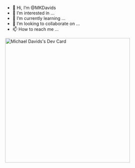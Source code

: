 - 👋 Hi, I’m @MKDavids
- 👀 I’m interested in ...
- 🌱 I’m currently learning ...
- 💞️ I’m looking to collaborate on ...
- 📫 How to reach me ...

<!---
MKDavids/MKDavids is a ✨ special ✨ repository because its `README.md` (this file) appears on your GitHub profile.
You can click the Preview link to take a look at your changes.
--->
<a href="https://app.daily.dev/Mikey_Mike"><img src="https://api.daily.dev/devcards/570d696dff7446d9af8b8ca3f2b3e938.png?r=7qo" width="400" alt="Michael Davids's Dev Card"/></a>

